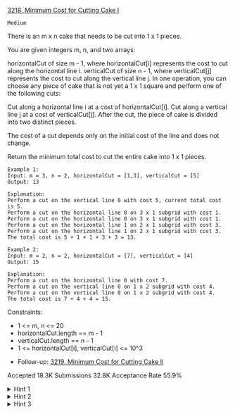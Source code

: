 [3218. Minimum Cost for Cutting Cake I](https://leetcode.com/problems/minimum-cost-for-cutting-cake-i/)

`Medium`

There is an m x n cake that needs to be cut into 1 x 1 pieces.

You are given integers m, n, and two arrays:

horizontalCut of size m - 1, where horizontalCut[i] represents the cost to cut along the horizontal line i.
verticalCut of size n - 1, where verticalCut[j] represents the cost to cut along the vertical line j.
In one operation, you can choose any piece of cake that is not yet a 1 x 1 square and perform one of the following cuts:

Cut along a horizontal line i at a cost of horizontalCut[i].
Cut along a vertical line j at a cost of verticalCut[j].
After the cut, the piece of cake is divided into two distinct pieces.

The cost of a cut depends only on the initial cost of the line and does not change.

Return the minimum total cost to cut the entire cake into 1 x 1 pieces.

```
Example 1:
Input: m = 3, n = 2, horizontalCut = [1,3], verticalCut = [5]
Output: 13

Explanation:
Perform a cut on the vertical line 0 with cost 5, current total cost is 5.
Perform a cut on the horizontal line 0 on 3 x 1 subgrid with cost 1.
Perform a cut on the horizontal line 0 on 3 x 1 subgrid with cost 1.
Perform a cut on the horizontal line 1 on 2 x 1 subgrid with cost 3.
Perform a cut on the horizontal line 1 on 2 x 1 subgrid with cost 3.
The total cost is 5 + 1 + 1 + 3 + 3 = 13.

Example 2:
Input: m = 2, n = 2, horizontalCut = [7], verticalCut = [4]
Output: 15

Explanation:
Perform a cut on the horizontal line 0 with cost 7.
Perform a cut on the vertical line 0 on 1 x 2 subgrid with cost 4.
Perform a cut on the vertical line 0 on 1 x 2 subgrid with cost 4.
The total cost is 7 + 4 + 4 = 15.
```

Constraints:

- 1 <= m, n <= 20
- horizontalCut.length == m - 1
- verticalCut.length == n - 1
- 1 <= horizontalCut[i], verticalCut[i] <= 10^3

* Follow-up: [3219. Minimum Cost for Cutting Cake II](https://leetcode.com/problems/minimum-cost-for-cutting-cake-ii/)

Accepted
18.3K
Submissions
32.8K
Acceptance Rate
55.9%

<details>
<summary>Hint 1</summary>

The intended solution uses Dynamic Programming.

</details>
<details>
<summary>Hint 2</summary>

Let dp[sx][sy][tx][ty] denote the minimum cost to cut the rectangle into 1 x 1 pieces.

</details>
<details>
<summary>Hint 3</summary>

Iterate on the row or column on which you will perform the next cut, after the cut, the current rectangle will be decomposed into two sub-rectangles.

</details>